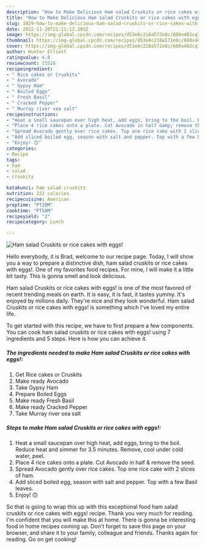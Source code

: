 ```yaml
---
description: "How to Make Delicious Ham salad Cruskits or rice cakes with eggs!"
title: "How to Make Delicious Ham salad Cruskits or rice cakes with eggs!"
slug: 1029-how-to-make-delicious-ham-salad-cruskits-or-rice-cakes-with-eggs
date: 2022-11-20T21:11:12.385Z
image: https://img-global.cpcdn.com/recipes/d53e6c218a572e8c/680x482cq70/ham-salad-cruskits-or-rice-cakes-with-eggs-recipe-main-photo.jpg
thumbnail: https://img-global.cpcdn.com/recipes/d53e6c218a572e8c/680x482cq70/ham-salad-cruskits-or-rice-cakes-with-eggs-recipe-main-photo.jpg
cover: https://img-global.cpcdn.com/recipes/d53e6c218a572e8c/680x482cq70/ham-salad-cruskits-or-rice-cakes-with-eggs-recipe-main-photo.jpg
author: Hunter Elliott
ratingvalue: 4.8
reviewcount: 15526
recipeingredient:
- " Rice cakes or Cruskits"
- " Avocado"
- " Gypsy Ham"
- " Boiled Eggs"
- " Fresh Basil"
- " Cracked Pepper"
- " Murray river sea salt"
recipeinstructions:
- "Heat a small saucepan over high heat, add eggs, bring to the boil. Reduce heat and simmer for 3.5 minutes. Remove, cool under cold water, peel."
- "Place 4 rice cakes onto a plate. Cut Avocado in half &amp; remove the seed."
- "Spread Avocado gently over rice cakes. Top one rice cake with 2 slices of ham."
- "Add sliced boiled egg, season with salt and pepper. Top with a few Basil leaves."
- "Enjoy! 🙃"
categories:
- Recipe
tags:
- ham
- salad
- cruskits

katakunci: ham salad cruskits 
nutrition: 222 calories
recipecuisine: American
preptime: "PT20M"
cooktime: "PT50M"
recipeyield: "2"
recipecategory: Lunch

---
```



![Ham salad Cruskits or rice cakes with eggs!](https://img-global.cpcdn.com/recipes/d53e6c218a572e8c/680x482cq70/ham-salad-cruskits-or-rice-cakes-with-eggs-recipe-main-photo.jpg)

Hello everybody, it is Brad, welcome to our recipe page. Today, I will show you a way to prepare a distinctive dish, ham salad cruskits or rice cakes with eggs!. One of my favorites food recipes. For mine, I will make it a little bit tasty. This is gonna smell and look delicious.



Ham salad Cruskits or rice cakes with eggs! is one of the most favored of recent trending meals on earth. It is easy, it is fast, it tastes yummy. It's enjoyed by millions daily. They're nice and they look wonderful. Ham salad Cruskits or rice cakes with eggs! is something which I've loved my entire life.


To get started with this recipe, we have to first prepare a few components. You can cook ham salad cruskits or rice cakes with eggs! using 7 ingredients and 5 steps. Here is how you can achieve it.

<!--inarticleads1-->

##### The ingredients needed to make Ham salad Cruskits or rice cakes with eggs!:

1. Get  Rice cakes or Cruskits
1. Make ready  Avocado
1. Take  Gypsy Ham
1. Prepare  Boiled Eggs
1. Make ready  Fresh Basil
1. Make ready  Cracked Pepper
1. Take  Murray river sea salt




<!--inarticleads2-->

##### Steps to make Ham salad Cruskits or rice cakes with eggs!:

1. Heat a small saucepan over high heat, add eggs, bring to the boil. Reduce heat and simmer for 3.5 minutes. Remove, cool under cold water, peel.
1. Place 4 rice cakes onto a plate. Cut Avocado in half &amp; remove the seed.
1. Spread Avocado gently over rice cakes. Top one rice cake with 2 slices of ham.
1. Add sliced boiled egg, season with salt and pepper. Top with a few Basil leaves.
1. Enjoy! 🙃




So that is going to wrap this up with this exceptional food ham salad cruskits or rice cakes with eggs! recipe. Thank you very much for reading. I'm confident that you will make this at home. There is gonna be interesting food in home recipes coming up. Don't forget to save this page on your browser, and share it to your family, colleague and friends. Thanks again for reading. Go on get cooking!
